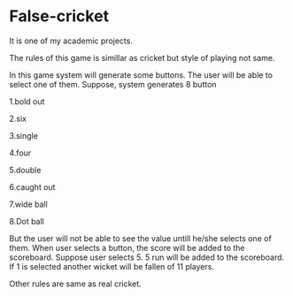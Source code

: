 # False-cricket
It is one of my academic projects.

The rules of this game is simillar as cricket but style of playing not same.

In this game system will generate some buttons. The user will be able to select one of them.
Suppose, system generates 8 button

1.bold out

2.six

3.single

4.four

5.double

6.caught out

7.wide ball

8.Dot ball


But the user will not be able to see the value untill he/she selects one of them. When user selects a button, the score will be added to the scoreboard. Suppose user selects 5. 5 run will be added to the scoreboard. If 1 is selected another wicket will be fallen of 11 players. 

Other rules are same as real cricket.

